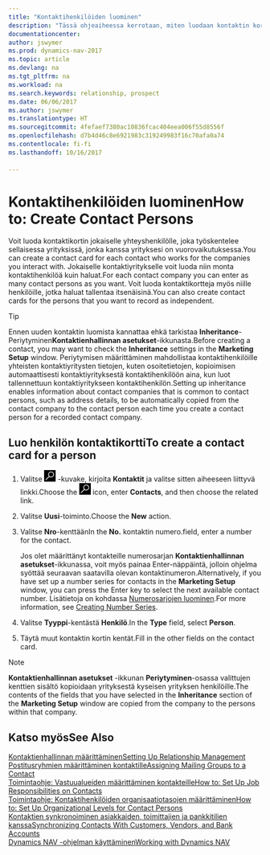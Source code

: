 ```yaml
---
title: "Kontaktihenkilöiden luominen"
description: "Tässä ohjeaiheessa kerrotaan, miten luodaan kontaktin kortti kullekin sellaiselle uudelle henkilölle tai prospektille, joiden kanssa sinulla on liikesuhde."
documentationcenter: 
author: jswymer
ms.prod: dynamics-nav-2017
ms.topic: article
ms.devlang: na
ms.tgt_pltfrm: na
ms.workload: na
ms.search.keywords: relationship, prospect
ms.date: 06/06/2017
ms.author: jswymer
ms.translationtype: HT
ms.sourcegitcommit: 4fefaef7380ac10836fcac404eea006f55d8556f
ms.openlocfilehash: d7b4d46c8e6921983c319249983f16c70afa0a74
ms.contentlocale: fi-fi
ms.lasthandoff: 10/16/2017

---
```

# <a name="how-to-create-contact-persons"></a><span data-ttu-id="bd216-103">Kontaktihenkilöiden luominen</span><span class="sxs-lookup"><span data-stu-id="bd216-103">How to: Create Contact Persons</span></span>
<span data-ttu-id="bd216-104">Voit luoda kontaktikortin jokaiselle yhteyshenkilölle, joka työskentelee sellaisessa yrityksissä, jonka kanssa yrityksesi on vuorovaikutuksessa.</span><span class="sxs-lookup"><span data-stu-id="bd216-104">You can create a contact card for each contact who works for the companies you interact with.</span></span> <span data-ttu-id="bd216-105">Jokaiselle kontaktiyritykselle voit luoda niin monta kontaktihenkilöä kuin haluat.</span><span class="sxs-lookup"><span data-stu-id="bd216-105">For each contact company you can enter as many contact persons as you want.</span></span> <span data-ttu-id="bd216-106">Voit luoda kontaktikortteja myös niille henkilöille, jotka haluat tallentaa itsenäisinä.</span><span class="sxs-lookup"><span data-stu-id="bd216-106">You can also create contact cards for the persons that you want to record as independent.</span></span>

> [!TIP]  
>   <span data-ttu-id="bd216-107">Ennen uuden kontaktin luomista kannattaa ehkä tarkistaa **Inheritance**-Periytyminen**Kontaktienhallinnan asetukset**-ikkunasta.</span><span class="sxs-lookup"><span data-stu-id="bd216-107">Before creating a contact, you may want to check the **Inheritance** settings in the **Marketing Setup** window.</span></span> <span data-ttu-id="bd216-108">Periytymisen määrittäminen mahdollistaa kontaktihenkilöille yhteisten kontaktiyritysten tietojen, kuten osoitetietojen, kopioimisen automaattisesti kontaktiyrityksestä kontaktihenkilöön aina, kun luot tallennettuun kontaktiyritykseen kontaktihenkilön.</span><span class="sxs-lookup"><span data-stu-id="bd216-108">Setting up inheritance enables information about contact companies that is common to contact persons, such as address details, to be automatically copied from the contact company to the contact person each time you create a contact person for a recorded contact company.</span></span>

## <a name="to-create-a-contact-card-for-a-person"></a><span data-ttu-id="bd216-109">Luo henkilön kontaktikortti</span><span class="sxs-lookup"><span data-stu-id="bd216-109">To create a contact card for a person</span></span>
1. <span data-ttu-id="bd216-110">Valitse ![Etsi sivu tai raportti](media/ui-search/search_small.png "Etsi sivu tai raportti -kuvake") -kuvake, kirjoita **Kontaktit** ja valitse sitten aiheeseen liittyvä linkki.</span><span class="sxs-lookup"><span data-stu-id="bd216-110">Choose the ![Search for Page or Report](media/ui-search/search_small.png "Search for Page or Report icon") icon, enter **Contacts**, and then choose the related link.</span></span>
2. <span data-ttu-id="bd216-111">Valitse **Uusi**-toiminto.</span><span class="sxs-lookup"><span data-stu-id="bd216-111">Choose the **New** action.</span></span>
3. <span data-ttu-id="bd216-112">Valitse **Nro**-kenttään</span><span class="sxs-lookup"><span data-stu-id="bd216-112">In the **No.**</span></span> <span data-ttu-id="bd216-113">kontaktin numero.</span><span class="sxs-lookup"><span data-stu-id="bd216-113">field, enter a number for the contact.</span></span>

    <span data-ttu-id="bd216-114">Jos olet määrittänyt kontakteille numerosarjan **Kontaktienhallinnan asetukset**-ikkunassa, voit myös painaa Enter-näppäintä, jolloin ohjelma syöttää seuraavan saatavilla olevan kontaktinumeron.</span><span class="sxs-lookup"><span data-stu-id="bd216-114">Alternatively, if you have set up a number series for contacts in the **Marketing Setup** window, you can press the Enter key to select the next available contact number.</span></span> <span data-ttu-id="bd216-115">Lisätietoja on kohdassa [Numerosarjojen luominen](ui-create-number-series.md).</span><span class="sxs-lookup"><span data-stu-id="bd216-115">For more information, see [Creating Number Series](ui-create-number-series.md).</span></span>
4. <span data-ttu-id="bd216-116">Valitse **Tyyppi**-kentästä **Henkilö**.</span><span class="sxs-lookup"><span data-stu-id="bd216-116">In the **Type** field, select **Person**.</span></span>
5. <span data-ttu-id="bd216-117">Täytä muut kontaktin kortin kentät.</span><span class="sxs-lookup"><span data-stu-id="bd216-117">Fill in the other fields on the contact card.</span></span>

> [!NOTE]  
>   <span data-ttu-id="bd216-118">**Kontaktienhallinnan asetukset** -ikkunan **Periytyminen**-osassa valittujen kenttien sisältö kopioidaan yrityksestä kyseisen yrityksen henkilöille.</span><span class="sxs-lookup"><span data-stu-id="bd216-118">The contents of the fields that you have selected in the **Inheritance** section of the **Marketing Setup** window are copied from the company to the persons within that company.</span></span>

## <a name="see-also"></a><span data-ttu-id="bd216-119">Katso myös</span><span class="sxs-lookup"><span data-stu-id="bd216-119">See Also</span></span>
[<span data-ttu-id="bd216-120">Kontaktienhallinnan määrittäminen</span><span class="sxs-lookup"><span data-stu-id="bd216-120">Setting Up Relationship Management</span></span>](marketing-setup-marketing.md)  
[<span data-ttu-id="bd216-121">Postitusryhmien määrittäminen kontaktille</span><span class="sxs-lookup"><span data-stu-id="bd216-121">Assigning Mailing Groups to a Contact</span></span>](marketing-mailing-groups.md#AssignMailGroupContact)  
[<span data-ttu-id="bd216-122">Toimintaohje: Vastuualueiden määrittäminen kontakteille</span><span class="sxs-lookup"><span data-stu-id="bd216-122">How to: Set Up Job Responsibilities on Contacts</span></span>](marketing-job-responsibilities.md)  
[<span data-ttu-id="bd216-123">Toimintaohje: Kontaktihenkilöiden organisaatiotasojen määrittäminen</span><span class="sxs-lookup"><span data-stu-id="bd216-123">How to: Set Up Organizational Levels for Contact Persons</span></span>](marketing-organizational-levels.md)  
[<span data-ttu-id="bd216-124">Kontaktien synkronoiminen asiakkaiden, toimittajien ja pankkitilien kanssa</span><span class="sxs-lookup"><span data-stu-id="bd216-124">Synchronizing Contacts With Customers, Vendors, and Bank Accounts</span></span>](marketing-synchronize-contacts-customers-vendors-bank-accounts.md)  
[<span data-ttu-id="bd216-125">Dynamics NAV -ohjelman käyttäminen</span><span class="sxs-lookup"><span data-stu-id="bd216-125">Working with Dynamics NAV</span></span>](ui-work-product.md)  

